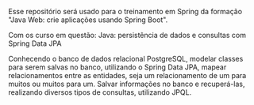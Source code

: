 Esse repositório será usado para o treinamento em Spring da formação "Java Web: crie aplicações usando Spring Boot".

Com os curso em questão: Java: persistência de dados e consultas com Spring Data JPA

Conhecendo o banco de dados relacional PostgreSQL, modelar classes para serem salvas no banco, utilizando o Spring Data JPA,
mapear relacionamentos entre as entidades, seja um relacionamento de um para muitos ou muitos para um.
Salvar informações no banco e recuperá-las, realizando diversos tipos de consultas, utilizando JPQL.
